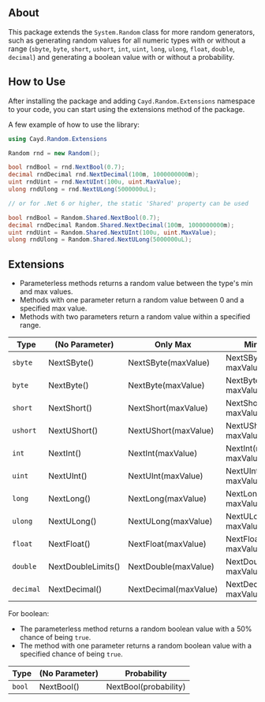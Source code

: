 ## About
This package extends the `System.Random` class for more random generators, such as generating random values for all numeric types with or without a range (`sbyte`, `byte`, `short`, `ushort`, `int`, `uint`, `long`, `ulong`, `float`, `double`, `decimal`) and generating a boolean value with or without a probability.

## How to Use
After installing the package and adding `Cayd.Random.Extensions` namespace to your code, you can start using the extensions method of the package.

A few example of how to use the library:
```csharp
using Cayd.Random.Extensions

Random rnd = new Random();

bool rndBool = rnd.NextBool(0.7);
decimal rndDecimal rnd.NextDecimal(100m, 1000000000m);
uint rndUint = rnd.NextUInt(100u, uint.MaxValue);
ulong rndUlong = rnd.NextULong(5000000uL);

// or for .Net 6 or higher, the static 'Shared' property can be used

bool rndBool = Random.Shared.NextBool(0.7);
decimal rndDecimal Random.Shared.NextDecimal(100m, 1000000000m);
uint rndUint = Random.Shared.NextUInt(100u, uint.MaxValue);
ulong rndUlong = Random.Shared.NextULong(5000000uL);
```

## Extensions
- Parameterless methods returns a random value between the type's min and max values.
- Methods with one parameter return a random value between 0 and a specified max value.
- Methods with two parameters return a random value within a specified range.

Type      | (No Parameter)     | Only Max              | Min and Max
----------|--------------------|-----------------------|-------------------------------
`sbyte`   | NextSByte()        | NextSByte(maxValue)   | NextSByte(minValue, maxValue)
`byte`    | NextByte()         | NextByte(maxValue)    | NextByte(minValue, maxValue)
`short`   | NextShort()        | NextShort(maxValue)   | NextShort(minValue, maxValue)
`ushort`  | NextUShort()       | NextUShort(maxValue)  | NextUShort(minValue, maxValue)
`int`     | NextInt()          | NextInt(maxValue)     | NextInt(minValue, maxValue)
`uint`    | NextUInt()         | NextUInt(maxValue)    | NextUInt(minValue, maxValue)
`long`    | NextLong()         | NextLong(maxValue)    | NextLong(minValue, maxValue)
`ulong`   | NextULong()        | NextULong(maxValue)   | NextULong(minValue, maxValue)
`float`   | NextFloat()        | NextFloat(maxValue)   | NextFloat(minValue, maxValue)
`double`  | NextDoubleLimits() | NextDouble(maxValue)  | NextDouble(minValue, maxValue)
`decimal` | NextDecimal()      | NextDecimal(maxValue) | NextDecimal(minValue, maxValue)

For boolean:
- The parameterless method returns a random boolean value with a 50% chance of being `true`.
- The method with one parameter returns a random boolean value with a specified chance of being `true`.

Type   | (No Parameter) | Probability
-------|----------------|----------------------
`bool` | NextBool()     | NextBool(probability)
